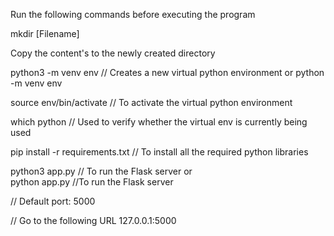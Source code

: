 Run the following commands before executing the program 

mkdir [Filename]

Copy the content's to the newly created directory

python3 -m venv env // Creates a new virtual python environment 
                or 
python -m venv env 

source env/bin/activate // To activate the virtual python environment 

which python // Used to verify whether the virtual env is currently being used 

pip install -r requirements.txt // To install all the required python libraries 

python3 app.py // To run the Flask server 
                or  
python app.py //To run the Flask server 


// Default port: 5000 

// Go to the following URL 127.0.0.1:5000 

